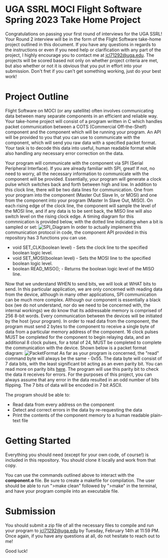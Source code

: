 # UGA SSRL MOCI Flight Software Spring 2023 Take Home Project
Congratulations on passing your first round of interviews for the UGA SSRL! Your Round 2 interview will be in the form of the Flight Software take-home project outlined in this document. If you have any questions in regards to the instructions or even if you need help or clarification with any part of the project, I highly encourage you to contact me at jcl71292@uga.edu. The projects will be scored based not only on whether project criteria are met, but also whether or not it is obvious that you put in effort into your submission. Don't fret if you can't get something working, just do your best work!

# Project Outline
Flight Software on MOCI (or any satellite) often involves communicating data between many separate components in an efficient and reliable way. Your take-home project will consist of a program written in C which handles packet communication between a COTS (Commercial Off-the-Shelf) component and the component which will be running your program. An API will be provided to you that you can use to communicate with the component, which will send you raw data with a specified packet format. Your task is to decode this data into useful, human readable format while also handling any necessary error correction on the data.

Your program will communicate with the component via SPI (Serial Peripheral Interface). If you are already familiar with SPI, great! If not, no need to worry, all the necessary information to communicate with the component will be provided. Essentially, your program will generate a clock pulse which switches back and forth between high and low. In addition to this clock line, there will be two data lines for communication. One from your program into the component (Master Out Slave In, or MOSI) and one from the component into your program (Master In Slave Out, MISO). On each rising edge of the clock line, the component will sample the level of the MOSI line, and if any data is to be sent back, the MISO line will also switch level on the rising clock edge. A timing diagram for this commnication is provided below, with the dotted line indicating when a bit is sampled or set:
![SPI_Diagram](https://user-images.githubusercontent.com/60021392/216702495-3152ef46-6e03-4b49-bb20-472a00e10fbf.png)
In order to actually implement this communication protocol in code, the component API provided in this repository has 3 functions you can use.
* void SET_CLK(boolean level) - Sets the clock line to the specified boolean logic level.
* void SET_MOSI(boolean level) - Sets the MOSI line to the specified boolean logic level.
* boolean READ_MISO(); - Returns the boolean logic level of the MISO line.

Now that we understand WHEN to send bits, we will look at WHAT bits to send. In this particular application, we are only concerned with reading data from the device, although in many other applications, SPI communication can be much more complex. Although our component is essentially a black box (we do not understand, nor do we need to be concerned with, the internal workings) we do know that its addressable memory is comprised of 256 8-bit words. Every communication between the devices will be initiated by the host (your program). In order to read data from the component, the program must send 2 bytes to the component to receive a single byte of data from a particular memory address of the component. 16 clock pulses MUST be completed for the component to begin relaying data, and an additional 8 clock pulses, for a total of 24, MUST be completed to complete the communication with the device. Shown below is a packet format diagram:
![PacketFormat](https://user-images.githubusercontent.com/60021392/216746401-09227e95-4c17-4afc-b1d1-edd6eccb787d.png)
As far as your program is concerned, the "read" command byte will always be the same - 0x55. The data byte will consist of 7 data bits, with the least significant bit acting as an even parity bit. You can read more on parity bits [here](https://www.tutorialspoint.com/what-is-a-parity-bit). The program will use this parity bit to check the data it receives for errors. For the purposes of this project, you can always assume that any error in the data resulted in an odd number of bits flipping. The 7 bits of data will be encoded in 7 bit ASCII. 


The program should be able to:
* Read data from every address on the component
* Detect and correct errors in the data by re-requesting the data
* Print the contents of the component memory to a human readable plain-text file


# Getting Started
Everything you should need (except for your own code, of course!) is included in this repository. You should clone it locally and work from that copy.

You can use the commands outlined above to interact with the **component.o** file. Be sure to create a makefile for compilation. The user should be able to run ">make clean" followed by ">make" in the terminal, and have your program compile into an executable file.

# Submission
You should submit a zip file of all the necessary files to compile and run your program to jcl71292@uga.edu by Tuesday, February 14th at 11:59 PM. Once again, if you have any questions at all, do not hesitate to reach out to me!

Good luck!
